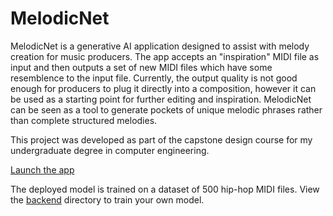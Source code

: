 # MelodicNet

MelodicNet is a generative AI application designed to assist with melody
creation for music producers. The app accepts an "inspiration" MIDI file as
input and then outputs a set of new MIDI files which have some resemblence to
the input file. Currently, the output quality is not good enough for producers
to plug it directly into a composition, however it can be used as a starting
point for further editing and inspiration. MelodicNet can be seen as a tool to
generate pockets of unique melodic phrases rather than complete structured
melodies.

This project was developed as part of the capstone design course for my
undergraduate degree in computer engineering.

[Launch the app](https://melodicnet.skswe.com)

The deployed model is trained on a dataset of 500 hip-hop MIDI files. View the
[backend](/backend) directory to train your own model.
